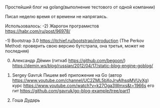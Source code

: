 Простейший блог на golang(выполнение тестового от одной компании)



Писал неделю время от времени не напрягаясь.


Использовалось:
-2) Жарогон програмистов https://habr.com/ru/post/96978/

-1) Bootstrap 3.0 https://itchief.ru/bootstrap/introduction
   (The Perkov Method: проверить свою версию бутстрапа, она третья, может не последняя)

0) Александр Дëмин (гитхаб https://github.com/begoon/)
https://demin.ws/blog/russian/2012/04/17/static-blog-engine-goblog/

1) Sergey Gavruk
Пишем веб приложение на Go (автор https://www.youtube.com/channel/UC2ZML5bXoJrvAlhsqMVUvXg)
курс https://www.youtube.com/watch?v=k27Oga3Wmxs&t=1966s
его гит https://github.com/gavruk/go-blog-example/tree/part1

2) Гоша Дударь

